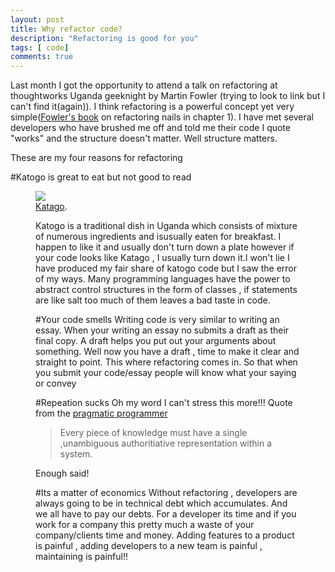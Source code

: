 ```yaml
---
layout: post
title: Why refactor code?
description: "Refactoring is good for you"
tags: [ code]
comments: true
---
```


Last month I got the opportunity to attend a talk on refactoring at thoughtworks Uganda geeknight by Martin Fowler (trying to look to link but I can't find it(again)). I think refactoring is a powerful concept yet very simple([Fowler's book](http://www.amazon.com/Refactoring-Improving-Design-Existing-Code/dp/0201485672) on refactoring nails in chapter 1). I have met several developers who have brushed me off and told me their code I quote "works" and the structure doesn't matter. Well structure matters.

These are my four reasons for refactoring

#Katogo is great to eat but not good to read

<figure>
	<a href="http://lynnug.github.io/images/CIMG0005.jpg
"><img src="http://lynnug.github.io/images/CIMG0005.jpg
"></a>
	<figcaption><a href="http://lynnug.github.io/images/CIMG0005.jpg
" title="Katogo">Katago</a>.</figcaption>
</figure>
<figure>

Katogo is a traditional dish in Uganda  which consists of mixture of numerous ingredients and isusually eaten for breakfast. I happen to like it and usually don't turn down a plate however if your code looks like Katago , I usually turn down it.I won't lie I have produced my fair share of katogo code but I saw the error of my ways. Many programming languages have the power to abstract control structures in the form of classes , if statements are like salt too much of them leaves a bad taste in code. 

#Your code smells
Writing code is very similar to writing an essay. When your writing an essay no submits a draft as their final copy. A draft  helps you put out your arguments about something. Well now you have a draft , time to make it clear and straight to point. This where refactoring comes in. So that when you submit your code/essay people will know what your saying or convey

#Repeation sucks
Oh my word I can't stress this more!!! Quote from the [pragmatic programmer](http://www.amazon.com/The-Pragmatic-Programmer-Journeyman-Master/dp/020161622X)
> Every piece of knowledge must have a single ,unambiguous authoritiative representation within a system.

Enough said!

#Its a matter of economics
Without refactoring , developers are always going to be in technical debt which accumulates. And we all have to pay our debts. For a developer its time and if you work for a company this pretty much a waste of your company/clients time and money. Adding features to a product is painful , adding developers to a new team is painful , maintaining is painful!!